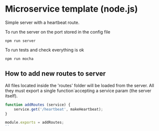 # Microservice template (node.js)

Simple server with a heartbeat route.

To run the server on the port stored in the config file

`npm run server`

To run tests and check everything is ok

`npm run mocha`

## How to add new routes to server

All files located inside the 'routes' folder will be loaded from the server. All they must export a single function`accepting a service param (the server itself).


```javascript
function addRoutes (service) {
    service.get('/heartbeat', makeHeartbeat);
}

module.exports = addRoutes;
``
